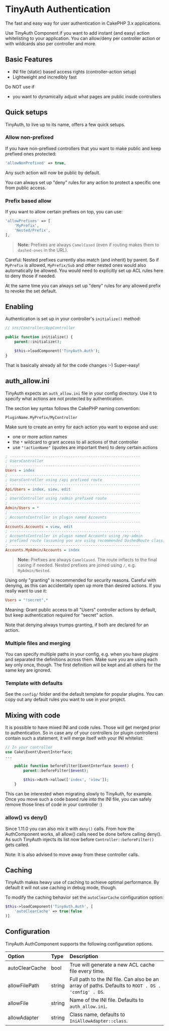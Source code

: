 # TinyAuth Authentication
The fast and easy way for user authentication in CakePHP 3.x applications.

Use TinyAuth Component if you want to add instant (and easy) action whitelisting to your application.
You can allow/deny per controller action or with wildcards also per controller and more.

## Basic Features
- INI file (static) based access rights (controller-action setup)
- Lightweight and incredibly fast

Do NOT use if
- you want to dynamically adjust what pages are public inside controllers

## Quick setups
TinyAuth, to live up to its name, offers a few quick setups.

### Allow non-prefixed
If you have non-prefixed controllers that you want to make public and keep prefixed ones protected:
```php
'allowNonPrefixed' => true,
```
Any such action will now be public by default.

You can always set up "deny" rules for any action to protect a specific one from public access.

### Prefix based allow
If you want to allow certain prefixes on top, you can use:
```php
'allowPrefixes' => [
    'MyPrefix',
    'Nested/Prefix',
],
```

>**Note:** Prefixes are always `CamelCased` (even if routing makes them to `dashed-ones` in the URL).

Careful: Nested prefixes currently also match (and inherit) by parent.
So if `MyPrefix` is allowed, `MyPrefix/Sub` and other nested ones would also automatically be allowed.
You would need to explicitly set up ACL rules here to deny those if needed.

At the same time you can always set up "deny" rules for any allowed prefix to revoke the set default.

## Enabling

Authentication is set up in your controller's `initialize()` method:

```php
// src/Controller/AppController

public function initialize() {
    parent::initialize();

    $this->loadComponent('TinyAuth.Auth');
}
```

That is basically already all for the code changes :-) Super-easy!

## auth_allow.ini

TinyAuth expects an ``auth_allow.ini`` file in your config directory.
Use it to specify what actions are not protected by authentication.

The section key syntax follows the CakePHP naming convention:
```
PluginName.MyPrefix/MyController
```

Make sure to create an entry for each action you want to expose and use:

- one or more action names
- the ``*`` wildcard to grant access to all actions of that controller
- use `"!actionName"` (quotes are important then) to deny certain actions

```ini
; ----------------------------------------------------------
; UsersController
; ----------------------------------------------------------
Users = index
; ----------------------------------------------------------
; UsersController using /api prefixed route
; ----------------------------------------------------------
Api/Users = index, view, edit
; ----------------------------------------------------------
; UsersController using /admin prefixed route
; ----------------------------------------------------------
Admin/Users = *
; ----------------------------------------------------------
; AccountsController in plugin named Accounts
; ----------------------------------------------------------
Accounts.Accounts = view, edit
; ----------------------------------------------------------
; AccountsController in plugin named Accounts using /my-admin
; prefixed route (assuming you are using recommended DashedRoute class)
; ----------------------------------------------------------
Accounts.MyAdmin/Accounts = index
```

>**Note:** Prefixes are always `CamelCased`. The route inflects to the final casing if needed. 
Nested prefixes are joined using `/`, e.g. `MyAdmin/Nested`.

Using only "granting" is recommended for security reasons.
Careful with denying, as this can accidentally open up more than desired actions. If you really want to use it:

```ini
Users = "!secret",*
```
Meaning: Grant public access to all "Users" controller actions by default, but keep authentication required for "secret" action.

Note that denying always trumps granting, if both are declared for an action.

### Multiple files and merging
You can specify multiple paths in your config, e.g. when you have plugins and separated the definitions across them.
Make sure you are using each key only once, though. The first definition will be kept and all others for the same key are ignored.

### Template with defaults
See the `config/` folder and the default template for popular plugins.
You can copy out any default rules you want to use in your project.

## Mixing with code
It is possible to have mixed INI and code rules. Those will get merged prior to authentication.
So in case any of your controllers (or plugin controllers) contain such a statement, it will merge itself with your INI whitelist:
```php
// In your controller
use Cake\Event\EventInterface;
...

    public function beforeFilter(EventInterface $event) {
        parent::beforeFilter($event);

        $this->Auth->allow(['index', 'view']);
    }
```
This can be interested when migrating slowly to TinyAuth, for example.
Once you move such a code based rule into the INI file, you can safely remove those lines of code in your controller :)

### allow() vs deny()
Since 1.11.0 you can also mix it with `deny()` calls. From how the AuthComponent works, all allow() calls need be done before calling deny().
As such TinyAuth injects its list now before `Controller::beforeFilter()` gets called.

Note: It is also advised to move away from these controller calls.

## Caching

TinyAuth makes heavy use of caching to achieve optimal performance.
By default it will not use caching in debug mode, though.

To modify the caching behavior set the ``autoClearCache`` configuration option:
```php
$this->loadComponent('TinyAuth.Auth', [
    'autoClearCache' => true|false
)]
```

## Configuration

TinyAuth AuthComponent supports the following configuration options.

Option | Type | Description
:----- | :--- | :----------
autoClearCache|bool|True will generate a new ACL cache file every time.
allowFilePath|string|Full path to the INI file. Can also be an array of paths. Defaults to `ROOT . DS . 'config' . DS`.
allowFile|string|Name of the INI file. Defaults to `auth_allow.ini`.
allowAdapter|string|Class name, defaults to `IniAllowAdapter::class`.
